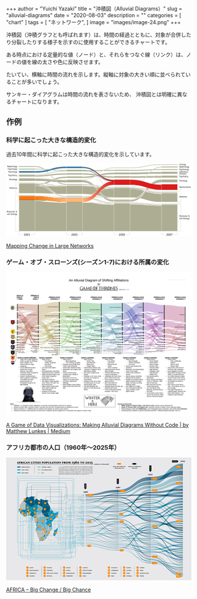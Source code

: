 +++
author = "Yuichi Yazaki"
title = "沖積図（Alluvial Diagrams）"
slug = "alluvial-diagrams"
date = "2020-08-03"
description = ""
categories = [
    "chart"
]
tags = [
    "ネットワーク",
]
image = "images/image-24.png"
+++

沖積図（沖積グラフとも呼ばれます）は、時間の経過とともに、対象が合併したり分裂したりする様子を示すのに使用することができるチャートです。

<!--more-->

ある時点における定量的な値（ノード）と、それらをつなぐ線（リンク）は、ノードの値を線の太さや色に反映させます。

たいてい、横軸に時間の流れを示します。縦軸に対象の大きい順に並べられていることが多いでしょう。

サンキー・ダイアグラムは時間の流れを表さないため、 沖積図とは明確に異なるチャートになります。

## 作例

### 科学に起こった大きな構造的変化
過去10年間に科学に起こった大きな構造的変化を示しています。

![](images/image-22-2048x815.png)

[Mapping Change in Large Networks](https://journals.plos.org/plosone/article?id=10.1371/journal.pone.0008694)



### ゲーム・オブ・スローンズ(シーズン1-7)における所属の変化

![](images/image-23.png)

[A Game of Data Visualizations: Making Alluvial Diagrams Without Code | by Matthew Lunkes | Medium](https://medium.com/@matthewlunkes/a-game-of-data-visualizations-243c3d8ceb1e)



### アフリカ都市の人口（1960年～2025年）

![](images/image-24.png)

[AFRICA – Big Change / Big Chance](https://www.behance.net/gallery/20553607/AFRICA-Big-Change-Big-Chance-Triennale-di-Milano)

